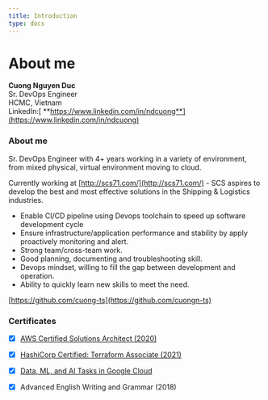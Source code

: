 ```yaml
---
title: Introduction
type: docs
---
```

# About me

**Cuong Nguyen Duc**  
Sr. DevOps Engineer   
HCMC, Vietnam  
LinkedIn:[ **https://www.linkedin.com/in/ndcuong**](https://www.linkedin.com/in/ndcuong) 

### About me

Sr. DevOps Engineer with 4+ years working in a variety of environment, from mixed physical, virtual environment moving to cloud.

Currently working at [http://scs71.com/](http://scs71.com/) - SCS aspires to develop the best and most effective solutions in the Shipping & Logistics industries.

* Enable CI/CD pipeline using Devops toolchain to speed up software development cycle
* Ensure infrastructure/application performance and stability by apply proactively monitoring and alert.
* Strong team/cross-team work.
* Good planning, documenting and troubleshooting skill.
* Devops mindset, willing to fill the gap between development and operation.
* Ability to quickly learn new skills to meet the need. 


[https://github.com/cuong-ts](https://github.com/cuongn-ts)


### Certificates


* [x] [AWS Certified Solutions Architect \(2020\)](https://www.youracclaim.com/badges/aa491e3b-e2e1-4feb-a3b8-67bb4ef1014d/linked_in_profile)
* [x] [HashiCorp Certified: Terraform Associate \(2021\)](https://www.credly.com/badges/3e74e097-1bcd-4c8c-85f9-51873a451b12)
* [x] [Data, ML, and AI Tasks in Google Cloud](https://google.qwiklabs.com/public_profiles/c739d04d-4aa4-4dcb-9044-aedc19135223) 
* [x] Advanced English Writing and Grammar \(2018\)


### 
